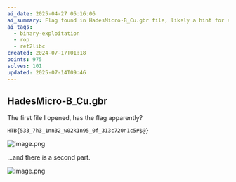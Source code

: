 ```yaml
---
ai_date: 2025-04-27 05:16:06
ai_summary: Flag found in HadesMicro-B_Cu.gbr file, likely a hint for a binary exploitation challenge
ai_tags:
  - binary-exploitation
  - rop
  - ret2libc
created: 2024-07-17T01:18
points: 975
solves: 101
updated: 2025-07-14T09:46
---
```


## HadesMicro-B_Cu.gbr
The first file I opened, has the flag apparently?

```flag
HTB{533_7h3_1nn32_w02k1n95_0f_313c720n1c5#$@}
```

![image.png](https://res.cloudinary.com/kumonochisanaka/image/upload/v1721193502/2024/07/ba6f6237acd08756e07b1c12fe3f91fb.png)

...and there is a second part.

![image.png](https://res.cloudinary.com/kumonochisanaka/image/upload/v1721193878/2024/07/ecca64e439478fbfb9558d32dd7c0c22.png)